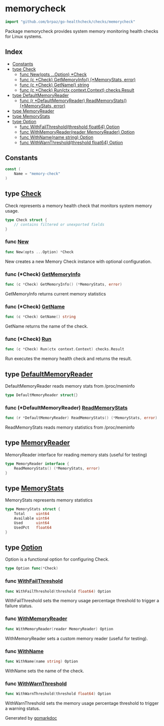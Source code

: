 <!-- Code generated by gomarkdoc. DO NOT EDIT -->

# memorycheck

```go
import "github.com/brpaz/go-healthcheck/checks/memorycheck"
```

Package memorycheck provides system memory monitoring health checks for Linux systems.

## Index

- [Constants](<#constants>)
- [type Check](<#Check>)
  - [func New\(opts ...Option\) \*Check](<#New>)
  - [func \(c \*Check\) GetMemoryInfo\(\) \(\*MemoryStats, error\)](<#Check.GetMemoryInfo>)
  - [func \(c \*Check\) GetName\(\) string](<#Check.GetName>)
  - [func \(c \*Check\) Run\(ctx context.Context\) checks.Result](<#Check.Run>)
- [type DefaultMemoryReader](<#DefaultMemoryReader>)
  - [func \(r \*DefaultMemoryReader\) ReadMemoryStats\(\) \(\*MemoryStats, error\)](<#DefaultMemoryReader.ReadMemoryStats>)
- [type MemoryReader](<#MemoryReader>)
- [type MemoryStats](<#MemoryStats>)
- [type Option](<#Option>)
  - [func WithFailThreshold\(threshold float64\) Option](<#WithFailThreshold>)
  - [func WithMemoryReader\(reader MemoryReader\) Option](<#WithMemoryReader>)
  - [func WithName\(name string\) Option](<#WithName>)
  - [func WithWarnThreshold\(threshold float64\) Option](<#WithWarnThreshold>)


## Constants

<a name="Name"></a>

```go
const (
    Name = "memory-check"
)
```

<a name="Check"></a>
## type [Check](<https://github.com/brpaz/go-healthcheck/blob/master/checks/memorycheck/check.go#L25-L30>)

Check represents a memory health check that monitors system memory usage.

```go
type Check struct {
    // contains filtered or unexported fields
}
```

<a name="New"></a>
### func [New](<https://github.com/brpaz/go-healthcheck/blob/master/checks/memorycheck/check.go#L64>)

```go
func New(opts ...Option) *Check
```

New creates a new Memory Check instance with optional configuration.

<a name="Check.GetMemoryInfo"></a>
### func \(\*Check\) [GetMemoryInfo](<https://github.com/brpaz/go-healthcheck/blob/master/checks/memorycheck/check.go#L120>)

```go
func (c *Check) GetMemoryInfo() (*MemoryStats, error)
```

GetMemoryInfo returns current memory statistics

<a name="Check.GetName"></a>
### func \(\*Check\) [GetName](<https://github.com/brpaz/go-healthcheck/blob/master/checks/memorycheck/check.go#L80>)

```go
func (c *Check) GetName() string
```

GetName returns the name of the check.

<a name="Check.Run"></a>
### func \(\*Check\) [Run](<https://github.com/brpaz/go-healthcheck/blob/master/checks/memorycheck/check.go#L85>)

```go
func (c *Check) Run(ctx context.Context) checks.Result
```

Run executes the memory health check and returns the result.

<a name="DefaultMemoryReader"></a>
## type [DefaultMemoryReader](<https://github.com/brpaz/go-healthcheck/blob/master/checks/memorycheck/reader.go#L17>)

DefaultMemoryReader reads memory stats from /proc/meminfo

```go
type DefaultMemoryReader struct{}
```

<a name="DefaultMemoryReader.ReadMemoryStats"></a>
### func \(\*DefaultMemoryReader\) [ReadMemoryStats](<https://github.com/brpaz/go-healthcheck/blob/master/checks/memorycheck/reader.go#L20>)

```go
func (r *DefaultMemoryReader) ReadMemoryStats() (*MemoryStats, error)
```

ReadMemoryStats reads memory statistics from /proc/meminfo

<a name="MemoryReader"></a>
## type [MemoryReader](<https://github.com/brpaz/go-healthcheck/blob/master/checks/memorycheck/reader.go#L12-L14>)

MemoryReader interface for reading memory stats \(useful for testing\)

```go
type MemoryReader interface {
    ReadMemoryStats() (*MemoryStats, error)
}
```

<a name="MemoryStats"></a>
## type [MemoryStats](<https://github.com/brpaz/go-healthcheck/blob/master/checks/memorycheck/check.go#L17-L22>)

MemoryStats represents memory statistics

```go
type MemoryStats struct {
    Total     uint64
    Available uint64
    Used      uint64
    UsedPct   float64
}
```

<a name="Option"></a>
## type [Option](<https://github.com/brpaz/go-healthcheck/blob/master/checks/memorycheck/check.go#L33>)

Option is a functional option for configuring Check.

```go
type Option func(*Check)
```

<a name="WithFailThreshold"></a>
### func [WithFailThreshold](<https://github.com/brpaz/go-healthcheck/blob/master/checks/memorycheck/check.go#L50>)

```go
func WithFailThreshold(threshold float64) Option
```

WithFailThreshold sets the memory usage percentage threshold to trigger a failure status.

<a name="WithMemoryReader"></a>
### func [WithMemoryReader](<https://github.com/brpaz/go-healthcheck/blob/master/checks/memorycheck/check.go#L57>)

```go
func WithMemoryReader(reader MemoryReader) Option
```

WithMemoryReader sets a custom memory reader \(useful for testing\).

<a name="WithName"></a>
### func [WithName](<https://github.com/brpaz/go-healthcheck/blob/master/checks/memorycheck/check.go#L36>)

```go
func WithName(name string) Option
```

WithName sets the name of the check.

<a name="WithWarnThreshold"></a>
### func [WithWarnThreshold](<https://github.com/brpaz/go-healthcheck/blob/master/checks/memorycheck/check.go#L43>)

```go
func WithWarnThreshold(threshold float64) Option
```

WithWarnThreshold sets the memory usage percentage threshold to trigger a warning status.

Generated by [gomarkdoc](<https://github.com/princjef/gomarkdoc>)
